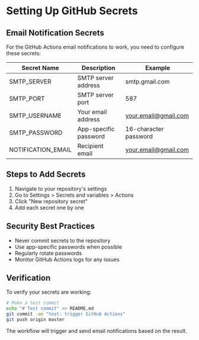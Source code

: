 # Setting Up GitHub Secrets

## Email Notification Secrets

For the GitHub Actions email notifications to work, you need to configure these secrets:

| Secret Name | Description | Example |
|------------|-------------|----------|
| SMTP_SERVER | SMTP server address | smtp.gmail.com |
| SMTP_PORT | SMTP server port | 587 |
| SMTP_USERNAME | Your email address | your.email@gmail.com |
| SMTP_PASSWORD | App-specific password | 16-character password |
| NOTIFICATION_EMAIL | Recipient email | your.email@gmail.com |

## Steps to Add Secrets

1. Navigate to your repository's settings
2. Go to Settings > Secrets and variables > Actions
3. Click "New repository secret"
4. Add each secret one by one

## Security Best Practices

- Never commit secrets to the repository
- Use app-specific passwords when possible
- Regularly rotate passwords
- Monitor GitHub Actions logs for any issues

## Verification

To verify your secrets are working:

```bash
# Make a test commit
echo "# Test commit" >> README.md
git commit -am "test: trigger GitHub Actions"
git push origin master
```

The workflow will trigger and send email notifications based on the result.
